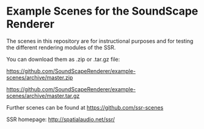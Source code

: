 Example Scenes for the SoundScape Renderer
==========================================

The scenes in this repository are for instructional purposes and for testing the
different rendering modules of the SSR.

You can download them as .zip or .tar.gz file:

https://github.com/SoundScapeRenderer/example-scenes/archive/master.zip

https://github.com/SoundScapeRenderer/example-scenes/archive/master.tar.gz

Further scenes can be found at https://github.com/ssr-scenes

SSR homepage: http://spatialaudio.net/ssr/

